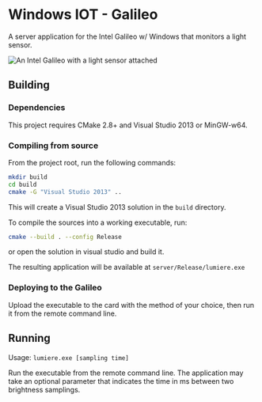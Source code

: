 # Windows IOT - Galileo

A server application for the Intel Galileo w/ Windows
that monitors a light sensor.

![An Intel Galileo with a light sensor attached][galileo]

## Building

### Dependencies

This project requires CMake 2.8+ and Visual Studio 2013 or MinGW-w64.

### Compiling from source

From the project root, run the following commands:

```bash
mkdir build
cd build
cmake -G "Visual Studio 2013" ..
```

This will create a Visual Studio 2013 solution in the `build` directory.

To compile the sources into a working executable, run:

```bash
cmake --build . --config Release
```

or open the solution in visual studio and build it.

The resulting application will be available at `server/Release/lumiere.exe`

### Deploying to the Galileo

Upload the executable to the card with the method of your choice, then
run it from the remote command line.

## Running

Usage: `lumiere.exe [sampling time]`

Run the executable from the remote command line. The application may take
an optional parameter that indicates the time in ms between two brightness
samplings.

[galileo]: https://cdn.sparkfun.com/assets/learn_tutorials/2/7/5/Galileo-SIK-circuit_06.jpg
